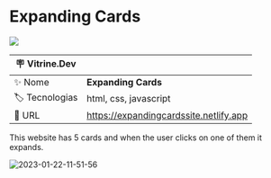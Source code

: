 # Expanding Cards

![](https://user-images.githubusercontent.com/72042885/204361333-04c0f181-e2cc-406d-a048-738ac8b1946d.JPG#vitrinedev)

| :placard: Vitrine.Dev |     |
| -------------  | --- |
| :sparkles: Nome        | **Expanding Cards**
| :label: Tecnologias | html, css, javascript
| :rocket: URL         | https://expandingcardssite.netlify.app

This website has 5 cards and when the user clicks on one of them it expands.

![2023-01-22-11-51-56](https://user-images.githubusercontent.com/72042885/213922415-faecdd6f-3349-457b-9ee8-2461d76a28c9.gif)
